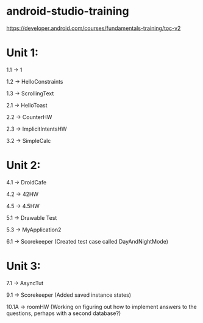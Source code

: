 # android-studio-training
https://developer.android.com/courses/fundamentals-training/toc-v2

# Unit 1:

1.1 -> 1

1.2 -> HelloConstraints

1.3 -> ScrollingText

2.1 -> HelloToast

2.2 -> CounterHW

2.3 -> ImplicitIntentsHW

3.2 -> SimpleCalc


# Unit 2:

4.1 -> DroidCafe

4.2 -> 42HW

4.5 -> 4.5HW

5.1 -> Drawable Test

5.3 -> MyApplication2

6.1 -> Scorekeeper (Created test case called DayAndNightMode)


# Unit 3:

7.1 -> AsyncTut

9.1 -> Scorekeeper (Added saved instance states)

10.1A -> roomHW (Working on figuring out how to implement answers to the questions, perhaps with a second database?)
